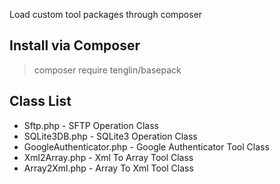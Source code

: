 Load custom tool packages through composer
## Install via Composer
> composer require tenglin/basepack
## Class List
* Sftp.php                             - SFTP Operation Class
* SQLite3DB.php                        - SQLite3 Operation Class
* GoogleAuthenticator.php              - Google Authenticator Tool Class
* Xml2Array.php                        - Xml To Array Tool Class
* Array2Xml.php                        - Array To Xml Tool Class
